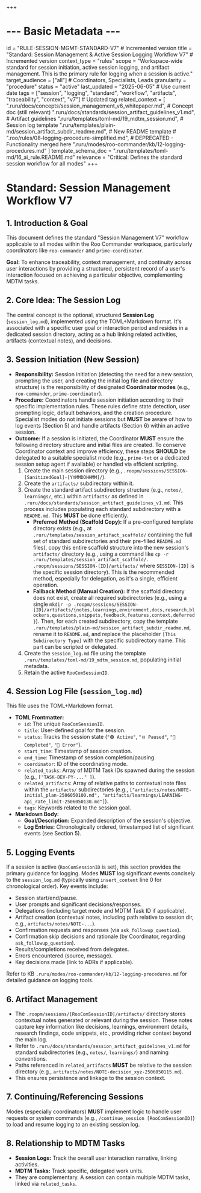 +++
# --- Basic Metadata ---
id = "RULE-SESSION-MGMT-STANDARD-V7" # Incremented version
title = "Standard: Session Management & Active Session Logging Workflow V7" # Incremented version
context_type = "rules"
scope = "Workspace-wide standard for session initiation, active session logging, and artifact management. This is the primary rule for logging when a session is active."
target_audience = ["all"] # Coordinators, Specialists, Leads
granularity = "procedure"
status = "active"
last_updated = "2025-06-05" # Use current date
tags = ["session", "logging", "standard", "workflow", "artifacts", "traceability", "context", "v7"] # Updated tag
related_context = [
    ".ruru/docs/concepts/session_management_v6_whitepaper.md", # Concept doc (still relevant)
    ".ruru/docs/standards/session_artifact_guidelines_v1.md", # Artifact guidelines
    ".ruru/templates/toml-md/19_mdtm_session.md", # Session log template
    ".ruru/templates/plain-md/session_artifact_subdir_readme.md", # New README template
    # ".roo/rules/08-logging-procedure-simplified.md", # DEPRECATED - Functionality merged here
    ".ruru/modes/roo-commander/kb/12-logging-procedures.md"
]
template_schema_doc = ".ruru/templates/toml-md/16_ai_rule.README.md"
relevance = "Critical: Defines the standard session workflow for all modes"
+++

# Standard: Session Management Workflow V7

## 1. Introduction & Goal

This document defines the standard "Session Management V7" workflow applicable to all modes within the Roo Commander workspace, particularly coordinators like `roo-commander` and `prime-coordinator`.

**Goal:** To enhance traceability, context management, and continuity across user interactions by providing a structured, persistent record of a user's interaction focused on achieving a particular objective, complementing MDTM tasks.

## 2. Core Idea: The Session Log

The central concept is the optional, structured **Session Log** (`session_log.md`), implemented using the TOML+Markdown format. It's associated with a specific user goal or interaction period and resides in a dedicated session directory, acting as a hub linking related activities, artifacts (contextual notes), and decisions.

## 3. Session Initiation (New Session)

*   **Responsibility:** Session initiation (detecting the need for a new session, prompting the user, and creating the initial log file and directory structure) is the responsibility of designated **Coordinator modes** (e.g., `roo-commander`, `prime-coordinator`).
*   **Procedure:** Coordinators handle session initiation according to their specific implementation rules. These rules define state detection, user prompting logic, default behaviors, and the creation procedure. Specialist modes do not initiate sessions but **MUST** be aware of how to log events (Section 5) and handle artifacts (Section 6) within an active session.
*   **Outcome:** If a session is initiated, the Coordinator **MUST** ensure the following directory structure and initial files are created. To conserve Coordinator context and improve efficiency, these steps **SHOULD** be delegated to a suitable specialist mode (e.g., `prime-txt` or a dedicated session setup agent if available) or handled via efficient scripting.
    1.  Create the main session directory (e.g., `.roopm/sessions/SESSION-[SanitizedGoal]-[YYMMDDHHMM]/`).
    2.  Create the `artifacts/` subdirectory within it.
    3.  Create the standard artifact subdirectory structure (e.g., `notes/`, `learnings/`, etc.) within `artifacts/` as defined in `.ruru/docs/standards/session_artifact_guidelines_v1.md`. This process includes populating each standard subdirectory with a `README.md`. This **MUST** be done efficiently.
        *   **Preferred Method (Scaffold Copy):** If a pre-configured template directory exists (e.g., at `.ruru/templates/session_artifact_scaffold/` containing the full set of standard subdirectories and their pre-filled `README.md` files), copy this entire scaffold structure into the new session's `artifacts/` directory (e.g., using a command like `cp -r .ruru/templates/session_artifact_scaffold/. .roopm/sessions/SESSION-[ID]/artifacts/` where `SESSION-[ID]` is the specific session directory). This is the recommended method, especially for delegation, as it's a single, efficient operation.
        *   **Fallback Method (Manual Creation):** If the scaffold directory does not exist, create all required subdirectories (e.g., using a single `mkdir -p .roopm/sessions/SESSION-[ID]/artifacts/{notes,learnings,environment,docs,research,blockers,questions,snippets,feedback,features,context,deferred}`). Then, for each created subdirectory, copy the template `.ruru/templates/plain-md/session_artifact_subdir_readme.md`, rename it to `README.md`, and replace the placeholder `[This Subdirectory Type]` with the specific subdirectory name. This part can be scripted or delegated.
    4.  Create the `session_log.md` file using the template `.ruru/templates/toml-md/19_mdtm_session.md`, populating initial metadata.
    5.  Retain the active `RooComSessionID`.

## 4. Session Log File (`session_log.md`)

This file uses the TOML+Markdown format.

*   **TOML Frontmatter:**
    *   `id`: The unique `RooComSessionID`.
    *   `title`: User-defined goal for the session.
    *   `status`: Tracks the session state (`"🟢 Active"`, `"⏸️ Paused"`, `"🏁 Completed"`, `"🔴 Error"`).
    *   `start_time`: Timestamp of session creation.
    *   `end_time`: Timestamp of session completion/pausing.
    *   `coordinator`: ID of the coordinating mode.
    *   `related_tasks`: Array of MDTM Task IDs spawned during the session (e.g., `["TASK-DEV-PY-..." ]`).
    *   `related_artifacts`: Array of relative paths to contextual note files within the `artifacts/` subdirectories (e.g., `["artifacts/notes/NOTE-initial_plan-2506050100.md", "artifacts/learnings/LEARNING-api_rate_limit-2506050130.md"]`).
    *   `tags`: Keywords related to the session goal.
*   **Markdown Body:**
    *   **Goal/Description:** Expanded description of the session's objective.
    *   **Log Entries:** Chronologically ordered, timestamped list of significant events (see Section 5).

## 5. Logging Events

If a session is active (`RooComSessionID` is set), this section provides the primary guidance for logging. Modes **MUST** log significant events concisely to the `session_log.md` (typically using `insert_content` line 0 for chronological order). Key events include:

*   Session start/end/pause.
*   User prompts and significant decisions/responses.
*   Delegations (including target mode and MDTM Task ID if applicable).
*   Artifact creation (contextual notes, including path relative to session dir, e.g., `artifacts/notes/NOTE-...`).
*   Confirmation requests and responses (via `ask_followup_question`).
*   Confirmation skip decisions and rationale (by Coordinator, regarding `ask_followup_question`).
*   Results/completions received from delegates.
*   Errors encountered (source, message).
*   Key decisions made (link to ADRs if applicable).

Refer to KB `.ruru/modes/roo-commander/kb/12-logging-procedures.md` for detailed guidance on logging tools.

## 6. Artifact Management

*   The `.roopm/sessions/[RooComSessionID]/artifacts/` directory stores contextual notes generated or relevant during the session. These notes capture key information like decisions, learnings, environment details, research findings, code snippets, etc., providing richer context beyond the main log.
*   Refer to `.ruru/docs/standards/session_artifact_guidelines_v1.md` for standard subdirectories (e.g., `notes/`, `learnings/`) and naming conventions.
*   Paths referenced in `related_artifacts` **MUST** be relative to the session directory (e.g., `artifacts/notes/NOTE-decision_xyz-2506050115.md`).
*   This ensures persistence and linkage to the session context.

## 7. Continuing/Referencing Sessions

Modes (especially coordinators) **MUST** implement logic to handle user requests or system commands (e.g., `/continue_session [RooComSessionID]`) to load and resume logging to an existing session log.

## 8. Relationship to MDTM Tasks

*   **Session Logs:** Track the overall user interaction narrative, linking activities.
*   **MDTM Tasks:** Track specific, delegated work units.
*   They are complementary. A session can contain multiple MDTM tasks, linked via `related_tasks`.